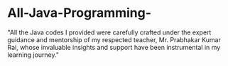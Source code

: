 # All-Java-Programming-
"All the Java codes I provided were carefully crafted under the expert guidance and mentorship of my respected teacher, Mr. Prabhakar Kumar Rai, whose invaluable insights and support have been instrumental in my learning journey."
